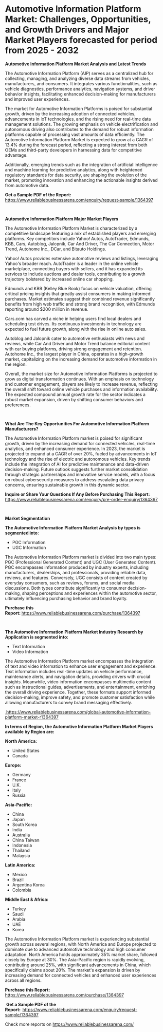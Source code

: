 <p><h1>Automotive Information Platform Market: Challenges, Opportunities, and Growth Drivers and Major Market Players forecasted for period from 2025 - 2032</h1></p><p><strong>Automotive Information Platform Market Analysis and Latest Trends</strong></p>
<p><p>The Automotive Information Platform (AIP) serves as a centralized hub for collecting, managing, and analyzing diverse data streams from vehicles, manufacturers, and consumers. It integrates various functionalities, such as vehicle diagnostics, performance analytics, navigation systems, and driver behavior insights, facilitating enhanced decision-making for manufacturers and improved user experiences. </p><p>The market for Automotive Information Platforms is poised for substantial growth, driven by the increasing adoption of connected vehicles, advancements in IoT technologies, and the rising need for real-time data management solutions. The growing emphasis on vehicle electrification and autonomous driving also contributes to the demand for robust information platforms capable of processing vast amounts of data efficiently. The Automotive Information Platform Market is expected to grow at a CAGR of 13.4% during the forecast period, reflecting a strong interest from both OEMs and third-party developers in harnessing data for competitive advantage. </p><p>Additionally, emerging trends such as the integration of artificial intelligence and machine learning for predictive analytics, along with heightened regulatory standards for data security, are shaping the evolution of the market, promoting innovation and enhancing the actionable insights derived from automotive data.</p></p>
<p><strong>Get a Sample PDF of the Report:&nbsp;</strong> <a href="https://www.reliablebusinessarena.com/enquiry/request-sample/1364397?utm_campaign=3091&utm_medium=2&utm_source=Github&utm_content=ia&utm_term=11032025&utm_id=automotive-information-platform">https://www.reliablebusinessarena.com/enquiry/request-sample/1364397</a></p>
<p>&nbsp;</p>
<p><strong>Automotive Information Platform Major Market Players</strong></p>
<p><p>The Automotive Information Platform Market is characterized by a competitive landscape featuring a mix of established players and emerging platforms. Key competitors include Yahoo! Autos, AutoTrader, Edmunds, KBB, Cars, Autoblog, Jalopnik, Car And Driver, The Car Connection, Motor Trend, Autohome Inc., DCar, and Bitauto Holdings.</p><p>Yahoo! Autos provides extensive automotive reviews and listings, leveraging Yahoo's broader reach. AutoTrader is a leader in the online vehicle marketplace, connecting buyers with sellers, and it has expanded its services to include auctions and dealer tools, contributing to a growth trajectory bolstered by increased online car shopping.</p><p>Edmunds and KBB (Kelley Blue Book) focus on vehicle valuation, offering critical pricing insights that greatly assist consumers in making informed purchases. Market estimates suggest their combined revenue significantly benefits from high web traffic and strong brand recognition, with Edmunds reporting around $200 million in revenue.</p><p>Cars.com has carved a niche in helping users find local dealers and scheduling test drives. Its continuous investments in technology are expected to fuel future growth, along with the rise in online auto sales.</p><p>Autoblog and Jalopnik cater to automotive enthusiasts with news and reviews, while Car And Driver and Motor Trend balance editorial content with car buying platforms, driving strong engagement and retention. Autohome Inc., the largest player in China, operates in a high-growth market, capitalizing on the increasing demand for automotive information in the region.</p><p>Overall, the market size for Automotive Information Platforms is projected to grow as digital transformation continues. With an emphasis on technology and customer engagement, players are likely to increase revenue, reflecting the overall shift toward online vehicle purchases and information availability. The expected compound annual growth rate for the sector indicates a robust market expansion, driven by shifting consumer behaviors and preferences.</p></p>
<p>&nbsp;</p>
<p><strong>What Are The Key Opportunities For Automotive Information Platform Manufacturers?</strong></p>
<p><p>The Automotive Information Platform market is poised for significant growth, driven by the increasing demand for connected vehicles, real-time analytics, and enhanced consumer experience. In 2023, the market is projected to expand at a CAGR of over 20%, fueled by advancements in IoT technology and the rise of electric and autonomous vehicles. Key trends include the integration of AI for predictive maintenance and data-driven decision-making. Future outlook suggests further market consolidation through strategic partnerships and innovative service models, with a focus on robust cybersecurity measures to address escalating data privacy concerns, ensuring sustainable growth in this dynamic sector.</p></p>
<p><strong>Inquire or Share Your Questions If Any Before Purchasing This Report:</strong> <a href="https://www.reliablebusinessarena.com/enquiry/pre-order-enquiry/1364397?utm_campaign=3091&utm_medium=2&utm_source=Github&utm_content=ia&utm_term=11032025&utm_id=automotive-information-platform">https://www.reliablebusinessarena.com/enquiry/pre-order-enquiry/1364397</a></p>
<p>&nbsp;</p>
<p><strong>Market Segmentation</strong></p>
<p><strong>The Automotive Information Platform Market Analysis by types is segmented into:</strong></p>
<p><ul><li>PGC Information</li><li>UGC Information</li></ul></p>
<p><p>The Automotive Information Platform market is divided into two main types: PGC (Professional Generated Content) and UGC (User Generated Content). PGC encompasses information produced by industry experts, including manufacturers, dealerships, and professionals, providing reliable data, reviews, and features. Conversely, UGC consists of content created by everyday consumers, such as reviews, forums, and social media discussions. Both types contribute significantly to consumer decision-making, shaping perceptions and experiences within the automotive sector, ultimately influencing purchasing behavior and brand loyalty.</p></p>
<p><strong>Purchase this Report:&nbsp;</strong><a href="https://www.reliablebusinessarena.com/purchase/1364397?utm_campaign=3091&utm_medium=2&utm_source=Github&utm_content=ia&utm_term=11032025&utm_id=automotive-information-platform">https://www.reliablebusinessarena.com/purchase/1364397</a></p>
<p>&nbsp;</p>
<p><strong>The Automotive Information Platform Market Industry Research by Application is segmented into:</strong></p>
<p><ul><li>Text Information</li><li>Video Information</li></ul></p>
<p><p>The Automotive Information Platform market encompasses the integration of text and video information to enhance user engagement and experience. Text information includes real-time updates on vehicle performance, maintenance alerts, and navigation details, providing drivers with crucial insights. Meanwhile, video information encompasses multimedia content such as instructional guides, advertisements, and entertainment, enriching the overall driving experience. Together, these formats support informed decision-making, improve safety, and promote customer satisfaction while allowing manufacturers to convey brand messaging effectively.</p></p>
<p><a href="https://www.reliablebusinessarena.com/global-automotive-information-platform-market-r1364397?utm_campaign=3091&utm_medium=2&utm_source=Github&utm_content=ia&utm_term=11032025&utm_id=automotive-information-platform">&nbsp;https://www.reliablebusinessarena.com/global-automotive-information-platform-market-r1364397</a></p>
<p><strong>In terms of Region, the Automotive Information Platform Market Players available by Region are:</strong></p>
<p>
    <p> <strong> North America: </strong>
        <ul>
            <li>United States</li>
            <li>Canada</li>
        </ul>
        </p> 
    <p> <strong> Europe: </strong>
        <ul>
            <li>Germany</li>
            <li>France</li>
            <li>U.K.</li>
            <li>Italy</li>
            <li>Russia</li>
        </ul>
        </p> 
    <p> <strong> Asia-Pacific: </strong>
        <ul>
            <li>China</li>
            <li>Japan</li>
            <li>South Korea</li>
            <li>India</li>
            <li>Australia</li>
            <li>China Taiwan</li>
            <li>Indonesia</li>
            <li>Thailand</li>
            <li>Malaysia</li>
        </ul>
        </p> 
    <p> <strong> Latin America: </strong>
        <ul>
            <li>Mexico</li>
            <li>Brazil</li>
            <li>Argentina Korea</li>
            <li>Colombia</li>
        </ul>
        </p> 
    <p> <strong> Middle East & Africa: </strong>
        <ul>
            <li>Turkey</li>
            <li>Saudi</li>
            <li>Arabia</li>
            <li>UAE</li>
            <li>Korea</li>
        </ul>
    </p>
    </p>
<p><p>The Automotive Information Platform market is experiencing substantial growth across several regions, with North America and Europe projected to dominate due to advanced automotive technology and high consumer adaptation. North America holds approximately 35% market share, followed closely by Europe at 30%. The Asia-Pacific region is rapidly evolving, contributing around 25%, with significant advancements in China, which specifically claims about 20%. The market's expansion is driven by increasing demand for connected vehicles and enhanced user experiences across all regions.</p></p>
<p><strong>Purchase this Report: </strong><a href="https://www.reliablebusinessarena.com/purchase/1364397?utm_campaign=3091&utm_medium=2&utm_source=Github&utm_content=ia&utm_term=11032025&utm_id=automotive-information-platform">https://www.reliablebusinessarena.com/purchase/1364397</a></p>
<p>&nbsp;<strong>Get a Sample PDF of the Report:&nbsp;&nbsp;</strong><a href="https://www.reliablebusinessarena.com/enquiry/request-sample/1364397?utm_campaign=3091&utm_medium=2&utm_source=Github&utm_content=ia&utm_term=11032025&utm_id=automotive-information-platform">https://www.reliablebusinessarena.com/enquiry/request-sample/1364397</a></p>
<p><strong></strong></p>
<p>Check more reports on <a href="https://www.reliablebusinessarena.com/?utm_campaign=3091&utm_medium=2&utm_source=Github&utm_content=ia&utm_term=11032025&utm_id=automotive-information-platform">https://www.reliablebusinessarena.com/</a></p>